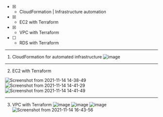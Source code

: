 - [x] - CloudFormation | Infrastructure automation
- [x] - EC2 with Terraform
- [x] - VPC with Terraform
- [ ] - RDS with Terraform
-------------------------
1. CloudFormation for automated infrastructure 
![image](https://user-images.githubusercontent.com/61839115/141657041-f65f87e9-26a6-4be4-9c61-41d57be8d26b.png)
------------------------------
2. EC2 with Terraform

![Screenshot from 2021-11-14 14-38-49](https://user-images.githubusercontent.com/61839115/141681497-6e7eabd3-25be-42e7-a508-6390af3f2e44.png)
![Screenshot from 2021-11-14 14-41-29](https://user-images.githubusercontent.com/61839115/141681498-5a670a8d-b7fc-4654-986c-2787bc442206.png)
![Screenshot from 2021-11-14 14-41-49](https://user-images.githubusercontent.com/61839115/141681499-7f941870-3273-4958-8e3e-c90a287f48fa.png)

------------------------------------
3. VPC with Terraform
![image](https://user-images.githubusercontent.com/61839115/141687130-dea4aeb4-c75d-4a77-837c-86422886634d.png)
![image](https://user-images.githubusercontent.com/61839115/141687138-ee1794cb-4798-483f-bd3f-335b9807efb5.png)
![image](https://user-images.githubusercontent.com/61839115/141687152-aba5e0ad-d55c-4b2b-87e6-46c5b462d630.png)
![Screenshot from 2021-11-14 16-43-56](https://user-images.githubusercontent.com/61839115/141687158-b145e05d-c51c-48be-96bb-74e1732c5375.png)
